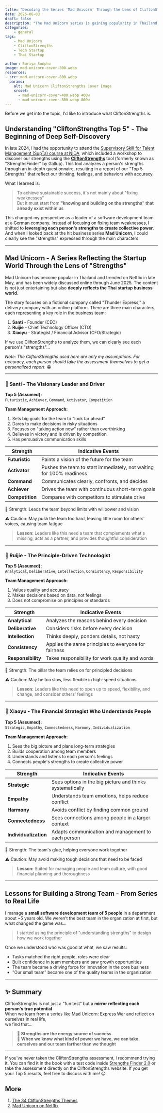 ```yaml
---
title: "Decoding the Series 'Mad Unicorn' Through the Lens of CliftonStrengths Top 5"
date: 2025-06-03
draft: false
description: "The Mad Unicorn series is gaining popularity in Thailand and trending on Netflix. The content is not just entertainment but also deeply reflects the Thai startup business world."
categories: 
    - general
tags:
    - Mad Unicorn
    - CliftonStrengths
    - Tech Startup
    - Thai Startup

author: Suriya Sonphu
image: mad-unicorn-cover-800.webp
resources:
- src: mad-unicorn-cover-800.webp
  params:
    alt: Mad Unicorn CliftonStrengths Cover Image
    srcset:
      - mad-unicorn-cover-400.webp 400w
      - mad-unicorn-cover-800.webp 800w
---
```


Before we get into the topic, I'd like to introduce what CliftonStrengths is.

## Understanding "CliftonStrengths Top 5" - The Beginning of Deep Self-Discovery

In late 2024, I had the opportunity to attend the [Supervisory Skill for Talent Management (SupTa) course at NIDA](https://hrd.nida.ac.th/thweb/short-training_detail.php?TraingingCourse=SortTraining&ID=10), which included a workshop to discover our strengths using the [**CliftonStrengths**](https://www.gallup.com/cliftonstrengths/en/512510/cliftonstrengths-top-5-report.aspx) tool (formerly known as "StrengthsFinder" by Gallup). This tool analyzes a person's strengths through an in-depth questionnaire, resulting in a report of our "Top 5 Strengths" that reflect our thinking, feelings, and behaviors with accuracy.

What I learned is:
> To achieve sustainable success, it's not mainly about "fixing weaknesses"  
> But it must start from **"knowing and building on the strengths" that already exist within us**

This changed my perspective as a leader of a software development team at a German company. Instead of focusing on fixing team weaknesses, I shifted to **leveraging each person's strengths to create collective power**.  
And when I looked back at the hit business series **Mad Unicorn**, I could clearly see the "strengths" expressed through the main characters.

---

## Mad Unicorn - A Series Reflecting the Startup World Through the Lens of "Strengths"

Mad Unicorn has become popular in Thailand and trended on Netflix in late May, and has been widely discussed online through June 2025. The content is not just entertaining but also **deeply reflects the Thai startup business world**.

The story focuses on a fictional company called "Thunder Express," a delivery company with an online platform. There are three main characters, each representing a key role in the business team:

1. **Santi** - Founder (CEO)  
2. **Ruijie** - Chief Technology Officer (CTO)  
3. **Xiaoyu** - Strategist / Financial Advisor (CFO/Strategic)

If we use CliftonStrengths to analyze them, we can clearly see each person's "strengths"…

*Note: The CliftonStrengths used here are only my assumptions. For accuracy, each person should take the assessment themselves to get a personalized report.* :grinning:

---

### 🧭 Santi - The Visionary Leader and Driver

**Top 5 (Assumed):**  
`Futuristic`, `Achiever`, `Command`, `Activator`, `Competition`

**Team Management Approach:**

1. Sets big goals for the team to "look far ahead"
1. Dares to make decisions in risky situations
1. Focuses on "taking action now" rather than overthinking
1. Believes in victory and is driven by competition
1. Has persuasive communication skills

| Strength        | Indicative Events                                 |
| --------------- | ---------------------------------------------- |
| **Futuristic**  | Paints a vision of the future for the team     |
| **Activator**   | Pushes the team to start immediately, not waiting for 100% readiness |
| **Command**     | Communicates clearly, confronts, and decides   |
| **Achiever**    | Drives the team with continuous short-term goals |
| **Competition** | Compares with competitors to stimulate drive   |

🔎 Strength: Leads the team beyond limits with willpower and vision

⚠️ Caution: May push the team too hard, leaving little room for others' voices, causing team fatigue
> **Lesson:** Leaders like this need a team that complements what's missing, acts as a partner, and provides thoughtful consideration

---

### 🧠 Ruijie - The Principle-Driven Technologist

**Top 5 (Assumed):**  
`Analytical`, `Deliberative`, `Intellection`, `Consistency`, `Responsibility`

**Team Management Approach:**

1. Values quality and accuracy
1. Makes decisions based on data, not feelings
1. Does not compromise on principles or standards

| Strength           | Indicative Events                              |
| ------------------ | ---------------------------------------- |
| **Analytical**     | Analyzes the reasons behind every decision |
| **Deliberative**   | Considers risks before every decision      |
| **Intellection**   | Thinks deeply, ponders details, not hasty  |
| **Consistency**    | Applies the same principles to everyone for fairness |
| **Responsibility** | Takes responsibility for work quality and words |

🔎 Strength: The pillar the team relies on for principled decisions

⚠️ Caution: May be too slow, less flexible in high-speed situations
> **Lesson:** Leaders like this need to open up to speed, flexibility, and change, and consider others' feelings

---

### 🤝 Xiaoyu - The Financial Strategist Who Understands People

**Top 5 (Assumed):**  
`Strategic`, `Empathy`, `Connectedness`, `Harmony`, `Individualization`

**Team Management Approach:**

1. Sees the big picture and plans long-term strategies
1. Builds cooperation among team members
1. Understands and listens to each person's feelings
1. Connects people's strengths to create collective power

| Strength              | Indicative Events                                 |
| --------------------- | ------------------------------------------ |
| **Strategic**         | Sees options in the big picture and thinks systematically |
| **Empathy**           | Understands team emotions, helps reduce conflict |
| **Harmony**           | Avoids conflict by finding common ground   |
| **Connectedness**     | Sees connections among people in a larger context |
| **Individualization** | Adapts communication and management to each person |

🔎 Strength: The team's glue, helping everyone work together

⚠️ Caution: May avoid making tough decisions that need to be faced
> **Lesson:** Suited for managing people and team culture, with good financial planning and thoroughness

---

## Lessons for Building a Strong Team - From Series to Real Life

I manage a **small software development team of 5 people** in a department about ~5 years old. We weren't the best team in the organization at first, but what changed the game was…

> I started using the principle of "understanding strengths" to design how we work together

Once we understood who was good at what, we saw results:
- Tasks matched the right people, roles were clear
- Built confidence in team members and saw growth opportunities
- The team became a driving force for innovation in the core business
- "Our small team" became one of the quality teams in the organization

---

## ✨ Summary

CliftonStrengths is not just a "fun test" but a **mirror reflecting each person's true potential**  
When we learn from a series like Mad Unicorn: Express War and reflect on ourselves in real life,  
we find that…

> 🎯 **Strengths are the energy source of success**  
> 🎯 **When we know what kind of power we have, we can take ourselves and our team farther than we thought**

---

If you've never taken the CliftonStrengths assessment, I recommend trying it. You can find it in the book with a test code inside [Strengths Finder 2.0](https://s.shopee.co.th/2qIWlH1Sh0) or take the assessment directly on the CliftonStrengths website. If you get your Top 5 results, feel free to discuss with me! :wink:


## More
1. [The 34 CliftonStrengths Themes](https://www.gallup.com/cliftonstrengths/en/253715/34-cliftonstrengths-themes.aspx)
1. [Mad Unicorn on Netflix](https://www.netflix.com/title/81595549) 